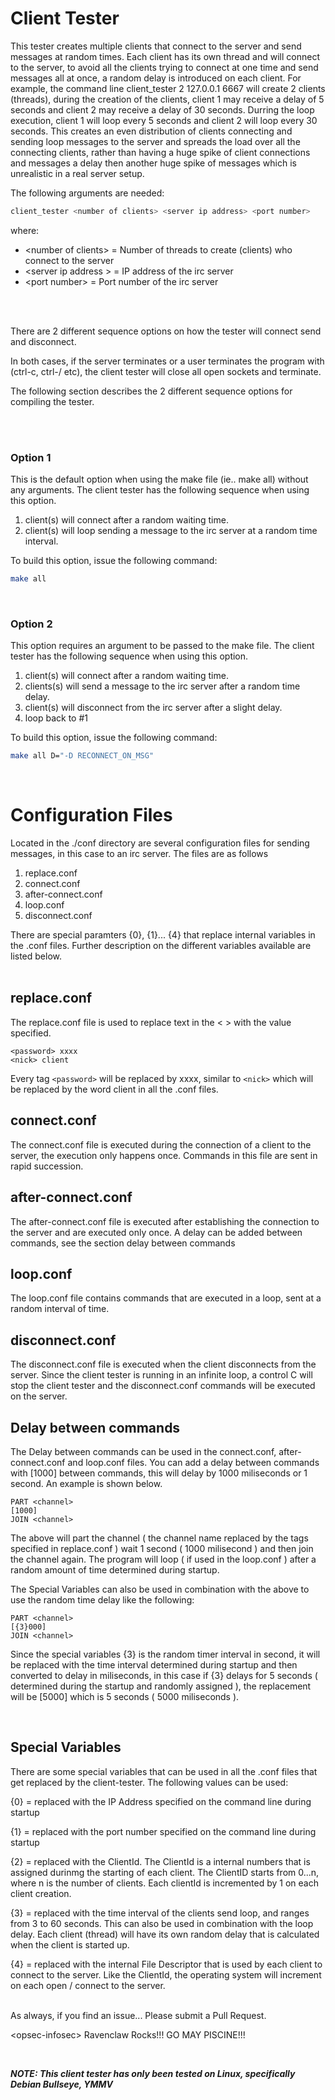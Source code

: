 # Client Tester

This tester creates multiple clients that connect to the server and send messages at
random times.  Each client has its own thread and will connect to the server, to avoid all the clients trying to connect at one time and send messages all at once, a random delay is introduced on each client.  For example, the command line client_tester 2 127.0.0.1 6667 will create 2 clients (threads), during the creation of the clients, client 1 may receive a delay of 5 seconds and client 2 may receive a delay of 30 seconds.  Durring the loop execution, client 1 will loop every 5 seconds and client 2 will loop every 30 seconds.  This creates an even distribution of clients connecting and sending loop messages to the server and spreads the load over all the connecting clients, rather than having a huge spike of client connections and messages a delay then another huge spike of messages which is unrealistic in a real server setup.

The following arguments are needed:

```sh
client_tester <number of clients> <server ip address> <port number>
```

where:

* \<number of clients\> = Number of threads to create (clients) who connect to the server
* \<server ip address \> = IP address of the irc server
* \<port number\> = Port number of the irc server
<br>
<br>

There are 2 different sequence options on how the tester will connect send and disconnect.

In both cases, if the server terminates or a user terminates the program with (ctrl-c, ctrl-/ etc),
the client tester will close all open sockets
and terminate.


The following section describes the 2 different sequence options for compiling the tester.

<br>
<br>

### Option 1

This is the default option when using the make file (ie.. make all) without any arguments.
The client tester has the following sequence when using this option.

1. client(s) will connect after a random waiting time.
2. client(s) will loop sending a message to the irc server at a random time interval.

To build this option, issue the following command:
```sh
make all
```

<br>


### Option 2

This option requires an argument to be passed to the make file.  The client tester has the following sequence
when using this option.

1. client(s) will connect after a random waiting time.
2. clients(s) will send a message to the irc server after a random time delay.
3. client(s) will disconnect from the irc server after a slight delay.
4. loop back to #1

To build this option, issue the following command:
```sh
make all D="-D RECONNECT_ON_MSG"
```
<br>

# Configuration Files

Located in the ./conf directory are several configuration files for sending messages, in this case to an irc server.  The files are as follows

1. replace.conf
2. connect.conf
3. after-connect.conf
4. loop.conf
5. disconnect.conf

There are special paramters {0}, {1}... {4} that replace internal variables in the .conf files.  Further description on the different variables available are listed below.
<br>
<br>
## replace.conf

The replace.conf file is used to replace text in the  < > with the value specified.

```
<password> xxxx
<nick> client
```

Every tag `<password>` will be replaced by xxxx, similar to `<nick>` which will be replaced by the word client in all the .conf files.
<br>


## connect.conf

The connect.conf file is executed during the connection of a client to the server, the execution only happens once.  Commands in this file are sent in rapid succession.
<br>

## after-connect.conf

The after-connect.conf file is executed after establishing the connection to the server and are executed only once.
A delay can be added between commands, see the section delay between commands
<br>

## loop.conf

The loop.conf file contains commands that are executed in a loop, sent at a random interval of time.
<br>


## disconnect.conf

The disconnect.conf file is executed when the client disconnects from the server.  Since the client tester is running in an infinite loop, a control C will stop the client tester and the disconnect.conf commands will be executed on the server.
<br>

## **Delay between commands**
The Delay between commands can be used in the connect.conf, after-connect.conf and loop.conf files.
You can add a delay between commands with [1000] between commands, this will delay by 1000 miliseconds or 1 second.  An example is shown below.

```
PART <channel>
[1000]
JOIN <channel>
```
The above will part the channel ( the channel name replaced by the tags specified in replace.conf ) wait 1 second ( 1000 milisecond ) and then join the channel again.  The program will loop ( if used in the loop.conf ) after a random amount of time determined during startup.

The Special Variables can also be used in combination with the above to use the random time delay like the following:
```
PART <channel>
[{3}000]
JOIN <channel>
```
Since the special variables {3} is the random timer interval in second, it will be replaced with the time interval determined during startup and then converted to delay in miliseconds, in this case if {3} delays for 5 seconds ( determined during the startup and randomly assigned ), the replacement will be [5000] which is 5 seconds ( 5000 miliseconds ).

<br>

## **Special Variables**

There are some special variables that can be used in all the .conf files that get replaced by the client-tester.  The following values can be used:

{0} = replaced with the IP Address specified on the command line during startup

{1} = replaced with the port number specified on the command line during startup

{2} = replaced with the ClientId.  The ClientId is a internal numbers that is assigned durinmg the starting of each client.  The ClientID starts from 0...n, where n is the number of clients.  Each clientId is incremented by 1 on each client creation.

{3} = replaced with the time interval of the clients send loop, and ranges from 3 to 60 seconds.  This can also be used in combination with the loop delay.  Each client (thread) will have its own random delay that is calculated when the client is started up.

{4} = replaced with the internal File Descriptor that is used by each client to connect to the server.  Like the ClientId, the operating system will increment on each open / connect to the server.
<br>
<br>

As always, if you find an issue... Please submit a Pull Request.

\<opsec-infosec\> Ravenclaw Rocks!!!  GO MAY PISCINE!!!

<br>

***NOTE: This client tester has only been tested on Linux, specifically Debian Bullseye, YMMV***
